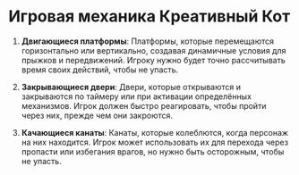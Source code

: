 # Игровая механика Креативный Кот

1. **Двигающиеся платформы**: Платформы, которые перемещаются горизонтально или вертикально, создавая динамичные условия для прыжков и передвижений. Игроку нужно будет точно рассчитывать время своих действий, чтобы не упасть.

2. **Закрывающиеся двери**: Двери, которые открываются и закрываются по таймеру или при активации определённых механизмов. Игрок должен быстро реагировать, чтобы пройти через них, прежде чем они закроются.

3. **Качающиеся канаты**: Канаты, которые колеблются, когда персонаж на них находится. Игрок может использовать их для перехода через пропасти или избегания врагов, но нужно быть осторожным, чтобы не упасть.
